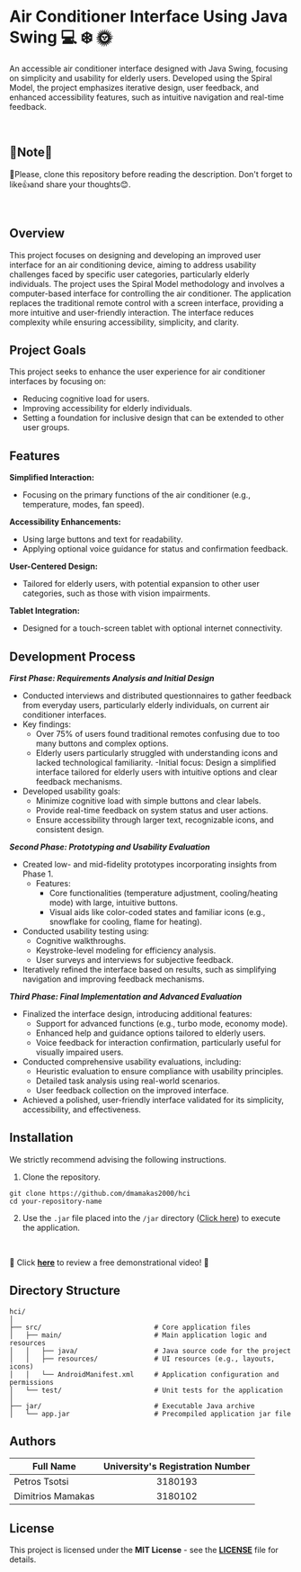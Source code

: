 # Air Conditioner Interface Using Java Swing :computer: :snowflake: :sun_with_face:
An accessible air conditioner interface designed with Java Swing, focusing on simplicity and usability for elderly users. Developed using the Spiral Model, the project emphasizes iterative design, user feedback, and enhanced accessibility features, such as intuitive navigation and real-time feedback.

<br>

## 📢Note📢
🎯Please, clone this repository before reading the description. Don't forget to like👍and share your thoughts😊.

<br>

## Overview
This project focuses on designing and developing an improved user interface for an air conditioning device, aiming to address usability challenges faced by specific user categories, particularly elderly individuals. The project uses the Spiral Model methodology and involves a computer-based interface for controlling the air conditioner. The application replaces the traditional remote control with a screen interface, providing a more intuitive and user-friendly interaction. The interface reduces complexity while ensuring accessibility, simplicity, and clarity.

## Project Goals
This project seeks to enhance the user experience for air conditioner interfaces by focusing on:

- Reducing cognitive load for users.
- Improving accessibility for elderly individuals.
- Setting a foundation for inclusive design that can be extended to other user groups.

## Features
**Simplified Interaction:**
- Focusing on the primary functions of the air conditioner (e.g., temperature, modes, fan speed).

**Accessibility Enhancements:**
- Using large buttons and text for readability.
- Applying optional voice guidance for status and confirmation feedback.

**User-Centered Design:**
- Tailored for elderly users, with potential expansion to other user categories, such as those with vision impairments.

**Tablet Integration:**
- Designed for a touch-screen tablet with optional internet connectivity.

## Development Process

***First Phase: Requirements Analysis and Initial Design*** <br>
- Conducted interviews and distributed questionnaires to gather feedback from everyday users, particularly elderly individuals, on current air conditioner interfaces.
- Key findings:
  - Over 75% of users found traditional remotes confusing due to too many buttons and complex options.
  - Elderly users particularly struggled with understanding icons and lacked technological familiarity.
-Initial focus: Design a simplified interface tailored for elderly users with intuitive options and clear feedback mechanisms.
- Developed usability goals:
  - Minimize cognitive load with simple buttons and clear labels.
  - Provide real-time feedback on system status and user actions.
  - Ensure accessibility through larger text, recognizable icons, and consistent design.

***Second Phase: Prototyping and Usability Evaluation*** <br>
- Created low- and mid-fidelity prototypes incorporating insights from Phase 1.
  - Features:
    - Core functionalities (temperature adjustment, cooling/heating mode) with large, intuitive buttons.
    - Visual aids like color-coded states and familiar icons (e.g., snowflake for cooling, flame for heating).
- Conducted usability testing using:
  - Cognitive walkthroughs.
  - Keystroke-level modeling for efficiency analysis.
  - User surveys and interviews for subjective feedback.
- Iteratively refined the interface based on results, such as simplifying navigation and improving feedback mechanisms.

***Third Phase: Final Implementation and Advanced Evaluation*** <br>
- Finalized the interface design, introducing additional features:
  - Support for advanced functions (e.g., turbo mode, economy mode).
  - Enhanced help and guidance options tailored to elderly users.
  - Voice feedback for interaction confirmation, particularly useful for visually impaired users.
- Conducted comprehensive usability evaluations, including:
  - Heuristic evaluation to ensure compliance with usability principles.
  - Detailed task analysis using real-world scenarios.
  - User feedback collection on the improved interface.
- Achieved a polished, user-friendly interface validated for its simplicity, accessibility, and effectiveness.


## Installation
We strictly recommend advising the following instructions.

1. Clone the repository.
```
git clone https://github.com/dmamakas2000/hci 
cd your-repository-name  
```

2. Use the ```.jar``` file placed into the ```/jar``` directory ([Click here](jar/)) to execute the application.

<br>

:mega: Click **[here](https://www.youtube.com/watch?v=fudltjPybo8)** to review a free demonstrational video! :mega:


## Directory Structure
```
hci/
│
├── src/                            # Core application files
│   ├── main/                       # Main application logic and resources
│   │   ├── java/                   # Java source code for the project
│   │   ├── resources/              # UI resources (e.g., layouts, icons)
│   │   └── AndroidManifest.xml     # Application configuration and permissions
│   └── test/                       # Unit tests for the application
│
├── jar/                            # Executable Java archive
│   └── app.jar                     # Precompiled application jar file
```

## Authors
| Full Name  | University's Registration Number |
| ------------- |:-------------:|
| Petros Tsotsi      | 3180193     |
| Dimitrios Mamakas      | 3180102    |

## License
This project is licensed under the **MIT License** - see the **[LICENSE](LICENSE)** file for details.
